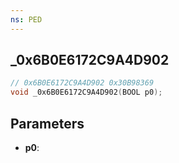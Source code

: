 ```yaml
---
ns: PED
---
```

## _0x6B0E6172C9A4D902

```c
// 0x6B0E6172C9A4D902 0x30B98369
void _0x6B0E6172C9A4D902(BOOL p0);
```


## Parameters
* **p0**: 

